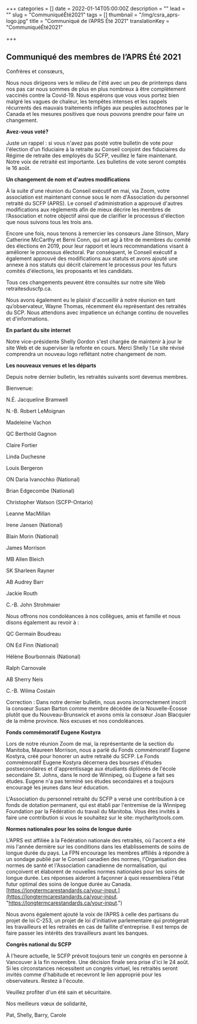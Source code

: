 +++
categories = []
date = 2022-01-14T05:00:00Z
description = ""
lead = ""
slug = "CommuniquéÉté2021"
tags = []
thumbnail = "/img/csra_aprs-logo.jpg"
title = "Communiqué de l’APRS Été 2021"
translationKey = "CommuniquéÉté2021"

+++
## Communiqué des membres de l’APRS Été 2021

Confrères et consœurs,

Nous nous dirigeons vers le milieu de l'été avec un peu de printemps dans nos pas car nous sommes de plus en plus nombreux à être complètement vaccinés contre la Covid-19. Nous espérons que vous vous portez bien malgré les vagues de chaleur, les tempêtes intenses et les rappels récurrents des mauvais traitements infligés aux peuples autochtones par le Canada et les mesures positives que nous pouvons prendre pour faire un changement.

**Avez-vous voté?**

Juste un rappel : si vous n'avez pas posté votre bulletin de vote pour l'élection d'un fiduciaire à la retraite au Conseil conjoint des fiduciaires du Régime de retraite des employés du SCFP, veuillez le faire maintenant. Notre voix de retraité est importante. Les bulletins de vote seront comptés le 16 août.

**Un changement de nom et d'autres modifications**

À la suite d'une réunion du Conseil exécutif en mai, via Zoom, votre association est maintenant connue sous le nom d'Association du personnel retraité du SCFP (APRS). Le conseil d'administration a approuvé d'autres modifications aux règlements afin de mieux décrire les membres de l’Association et notre objectif ainsi que de clarifier le processus d'élection que nous suivons tous les trois ans.

Encore une fois, nous tenons à remercier les consœurs Jane Stinson, Mary Catherine McCarthy et Berni Conn, qui ont agi à titre de membres du comité des élections en 2019, pour leur rapport et leurs recommandations visant à améliorer le processus électoral. Par conséquent, le Conseil exécutif a également approuvé des modifications aux statuts et avons ajouté une annexe à nos statuts qui décrit clairement le processus pour les futurs comités d'élections, les proposants et les candidats.

Tous ces changements peuvent être consultés sur notre site Web retraitesduscfp.ca.

Nous avons également eu le plaisir d'accueillir à notre réunion en tant qu’observateur, Wayne Thomas, récemment élu représentant des retraités du SCP. Nous attendons avec impatience un échange continu de nouvelles et d'informations.

**En parlant du site internet**

Notre vice-présidente Shelly Gordon s'est chargée de maintenir à jour le site Web et de superviser la refonte en cours. Merci Shelly ! Le site révisé comprendra un nouveau logo reflétant notre changement de nom.

**Les nouveaux venues et les départs**

Depuis notre dernier bulletin, les retraités suivants sont devenus membres.

Bienvenue:

N.É. Jacqueline Bramwell

N.-B. Robert LeMoignan

Madeleine Vachon

QC Berthold Gagnon

Claire Fortier

Linda Duchesne

Louis Bergeron

ON Daria Ivanochko (National)

Brian Edgecombe (National)

Christopher Watson (SCFP-Ontario)

Leanne MacMillan

Irene Jansen (National)

Blain Morin (National)

James Morrison

MB Allen Bleich

SK Sharleen Rayner

AB Audrey Barr

Jackie Routh

C.-B. John Strohmaier

Nous offrons nos condoléances à nos collègues, amis et famille et nous disons également au revoir à :

QC Germain Boudreau

ON Ed Finn (National)

Hélène Bourbonnais (National)

Ralph Carnovale

AB Sherry Neis

C.-B. Wilma Costain

Correction : Dans notre dernier bulletin, nous avons incorrectement inscrit la consœur Susan Barton comme membre décédée de la Nouvelle-Écosse plutôt que du Nouveau-Brunswick et avons omis la consœur Joan Blacquier de la même province. Nos excuses et nos condoléances.

**Fonds commémoratif Eugene Kostyra**

Lors de notre réunion Zoom de mai, la représentante de la section du Manitoba, Maureen Morrison, nous a parlé du Fonds commémoratif Eugene Kostyra, créé pour honorer un autre retraité du SCFP. Le Fonds commémoratif Eugene Kostyra décernera des bourses d'études postsecondaires et d'apprentissage aux étudiants diplômés de l'école secondaire St. Johns, dans le nord de Winnipeg, où Eugene a fait ses études. Eugene n'a pas terminé ses études secondaires et a toujours encouragé les jeunes dans leur éducation.

L'Association du personnel retraité du SCFP a versé une contribution à ce fonds de dotation permanent, qui est établi par l'entremise de la Winnipeg Foundation par la Fédération du travail du Manitoba. Vous êtes invités à faire une contribution si vous le souhaitez sur le site: mycharitytools.com.

**Normes nationales pour les soins de longue durée**

L’APRS est affiliée à la Fédération nationale des retraités, où l'accent a été mis l'année dernière sur les conditions dans les établissements de soins de longue durée du pays. La FPN encourage les membres affiliés à répondre à un sondage publié par le Conseil canadien des normes, l'Organisation des normes de santé et l'Association canadienne de normalisation, qui conçoivent et élaborent de nouvelles normes nationales pour les soins de longue durée. Les réponses aideront à façonner à quoi ressemblera l'état futur optimal des soins de longue durée au Canada. [https://longtermcarestandards.ca/your-input.](https://longtermcarestandards.ca/your-input. "https://longtermcarestandards.ca/your-input.")

Nous avons également ajouté la voix de l’APRS à celle des partisans du projet de loi C-253, un projet de loi d'initiative parlementaire qui protégerait les travailleurs et les retraités en cas de faillite d'entreprise. Il est temps de faire passer les intérêts des travailleurs avant les banques.

**Congrès national du SCFP**

À l'heure actuelle, le SCFP prévoit toujours tenir un congrès en personne à Vancouver à la fin novembre. Une décision finale sera prise d'ici le 24 août. Si les circonstances nécessitent un congrès virtuel, les retraités seront invités comme d'habitude et recevront le lien approprié pour les observateurs. Restez à l'écoute.

Veuillez profiter d'un été sain et sécuritaire.

Nos meilleurs vœux de solidarité,

Pat, Shelly, Barry, Carole